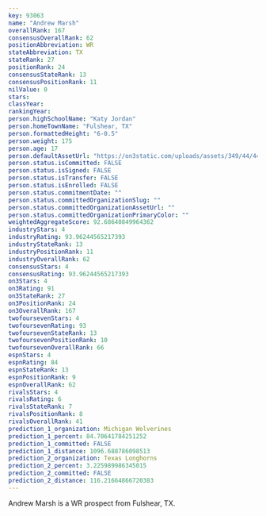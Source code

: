 ```yaml
---
key: 93063
name: "Andrew Marsh"
overallRank: 167
consensusOverallRank: 62
positionAbbreviation: WR
stateAbbreviation: TX
stateRank: 27
positionRank: 24
consensusStateRank: 13
consensusPositionRank: 11
nilValue: 0
stars: 
classYear: 
rankingYear: 
person.highSchoolName: "Katy Jordan"
person.homeTownName: "Fulshear, TX"
person.formattedHeight: "6-0.5"
person.weight: 175
person.age: 17
person.defaultAssetUrl: "https://on3static.com/uploads/assets/349/44/44349.jpg"
person.status.isCommitted: FALSE
person.status.isSigned: FALSE
person.status.isTransfer: FALSE
person.status.isEnrolled: FALSE
person.status.commitmentDate: ""
person.status.committedOrganizationSlug: ""
person.status.committedOrganizationAssetUrl: ""
person.status.committedOrganizationPrimaryColor: ""
weightedAggregateScore: 92.68640849964362
industryStars: 4
industryRating: 93.96244565217393
industryStateRank: 13
industryPositionRank: 11
industryOverallRank: 62
consensusStars: 4
consensusRating: 93.96244565217393
on3Stars: 4
on3Rating: 91
on3StateRank: 27
on3PositionRank: 24
on3OverallRank: 167
twofoursevenStars: 4
twofoursevenRating: 93
twofoursevenStateRank: 13
twofoursevenPositionRank: 10
twofoursevenOverallRank: 66
espnStars: 4
espnRating: 84
espnStateRank: 13
espnPositionRank: 9
espnOverallRank: 62
rivalsStars: 4
rivalsRating: 6
rivalsStateRank: 7
rivalsPositionRank: 8
rivalsOverallRank: 41
prediction_1_organization: Michigan Wolverines
prediction_1_percent: 84.70641784251252
prediction_1_committed: FALSE
prediction_1_distance: 1096.688786098513
prediction_2_organization: Texas Longhorns
prediction_2_percent: 3.225989986345015
prediction_2_committed: FALSE
prediction_2_distance: 116.21664866720383
---
```

Andrew Marsh is a WR prospect from Fulshear, TX.